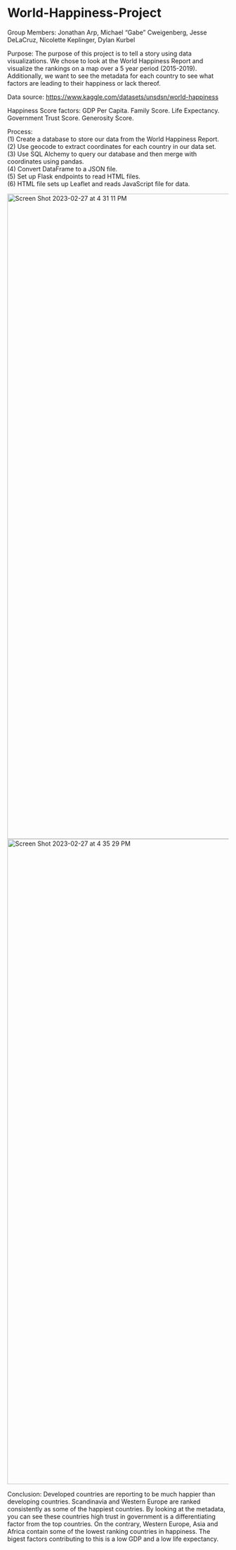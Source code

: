 # World-Happiness-Project

Group Members: Jonathan Arp, Michael “Gabe” Cweigenberg, Jesse DeLaCruz, Nicolette Keplinger, Dylan Kurbel

Purpose: The purpose of this project is to tell a story using data visualizations. We chose to look at the World Happiness Report and visualize the rankings on a map over a 5 year period (2015-2019). Additionally, we want to see the metadata for each country to see what factors are leading to their happiness or lack thereof.

Data source: https://www.kaggle.com/datasets/unsdsn/world-happiness

Happiness Score factors:
GDP Per Capita. 
Family Score. 
Life Expectancy. 
Government Trust Score. 
Generosity Score. 

Process:  
(1) Create a database to store our data from the World Happiness Report.  
(2) Use geocode to extract coordinates for each country in our data set.  
(3) Use SQL Alchemy to query our database and then merge with coordinates using pandas.  
(4) Convert DataFrame to a JSON file.  
(5) Set up Flask endpoints to read HTML files.  
(6) HTML file sets up Leaflet and reads JavaScript file for data.

<img width="1470" alt="Screen Shot 2023-02-27 at 4 31 11 PM" src="https://user-images.githubusercontent.com/116036703/221701168-f524e4fa-3160-4500-b744-3400b817068d.png">

<img width="1470" alt="Screen Shot 2023-02-27 at 4 35 29 PM" src="https://user-images.githubusercontent.com/116036703/221701567-4d7782ed-f537-42d9-b82c-6f9e46e17a4c.png">


Conclusion: Developed countries are reporting to be much happier than developing countries. Scandinavia and Western Europe are ranked consistently as some of the happiest countries. By looking at the metadata, you can see these countries high trust in government is a differentiating factor from the top countries. On the contrary, Western Europe, Asia and Africa contain some of the lowest ranking countries in happiness. The bigest factors contributing to this is a low GDP and a low life expectancy.

